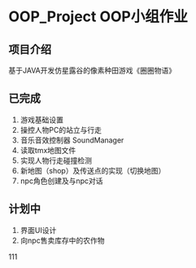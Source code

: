 # OOP_Project OOP小组作业

## 项目介绍
基于JAVA开发仿星露谷的像素种田游戏《圈圈物语》

## 已完成
1. 游戏基础设置
2. 操控人物PC的站立与行走
3. 音乐音效控制器 SoundManager
4. 读取tmx地图文件
5. 实现人物行走碰撞检测
6. 新地图（shop）及传送点的实现（切换地图）
7. npc角色创建及与npc对话



## 计划中
1. 界面UI设计
3. 向npc售卖库存中的农作物

111
